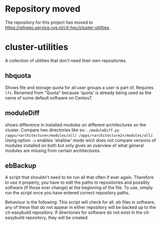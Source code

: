 # Repository moved
The repository for this project has moved to https://gitrepo.service.rug.nl/cit-hpc/cluster-utilities.

# cluster-utilities
A collection of utilities that don't need their own repositories.

## hbquota
Shows file and storage quota for all user groups a user is part of. Requires `lfs`.
Renamed from "Quota" because 'quota' is already being used as the name of some default software on Centos7.

## moduleDiff
shows difference in installed modules on different architectures on the cluster. Compare two directories like so: `./moduleDiff.py /apps/<architecture>/modules/all/ /apps/<architecture2>/modules/all/`. Using option `-s` enables 'shallow' mode wich does not compare versions of modules installed on both but only gives an overview of what general modules are missing from certain architectures.

## ebBackup
A script that shouldn't need to be run all that often if ever again. Therefore to use it properly, you have to edit the paths to repositories and possibly software (if those ever change) at the beginning of the file. To use, simply run the script once you have entered correct repository paths.

Behaviour is the following: This script will check for all .eb files in software, any of these that do not appear in either repository will be backed up to the cit-easybuild repository. If directories for software do not exist in the cit-easybuild repository, they will be created.
